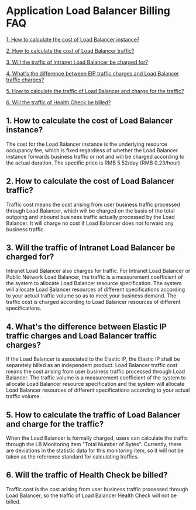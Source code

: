 
# Application Load Balancer Billing FAQ

[1. How to calculate the cost of Load Balancer instance? ](Price-FAQ#user-content-1)

[2. How to calculate the cost of Load Balancer traffic? ](Price-FAQ#user-content-2)

[3. Will the traffic of Intranet Load Balancer be charged for? ](Price-FAQ#user-content-3)

[4. What's the difference between EIP traffic charges and Load Balancer traffic charges? ](Price-FAQ#user-content-4)

[5. How to calculate the traffic of Load Balancer and charge for the traffic? ](Price-FAQ#user-content-5)

[6. Will the traffic of Health Check be billed? ](Price-FAQ#user-content-6)

## 1. How to calculate the cost of Load Balancer instance?
<div id="user-content-1"></div>

The cost for the Load Balancer instance is the underlying resource occupancy fee, which is fixed regardless of whether the Load Balancer instance forwards business traffic or not and will be charged according to the actual duration. The specific price is RMB 5.52/day (RMB 0.23/hour)

## 2. How to calculate the cost of Load Balancer traffic?
<div id="user-content-2"></div>

Traffic cost means the cost arising from user business traffic processed through Load Balancer, which will be charged on the basis of the total outgoing and inbound business traffic actually processed by the Load Balancer. It will charge no cost if Load Balancer does not forward any business traffic.

## 3. Will the traffic of Intranet Load Balancer be charged for?
<div id="user-content-3"></div>

Intranet Load Balancer also charges for traffic. For Intranet Load Balancer or Public Network Load Balancer, the traffic is a measurement coefficient of the system to allocate Load Balancer resource specification. The system will allocate Load Balancer resources of different specifications according to your actual traffic volume so as to meet your business demand. The traffic cost is charged according to Load Balancer resources of different specifications.

## 4. What's the difference between Elastic IP traffic charges and Load Balancer traffic charges?
<div id="user-content-4"></div>

If the Load Balancer is associated to the Elastic IP, the Elastic IP shall be separately billed as an independent product. Load Balancer traffic cost means the cost arising from user business traffic processed through Load Balancer. The traffic volume is a measurement coefficient of the system to allocate Load Balancer resource specification and the system will allocate Load Balancer resources of different specifications according to your actual traffic volume.

## 5. How to calculate the traffic of Load Balancer and charge for the traffic?
<div id="user-content-5"></div>

When the Load Balancer is formally charged, users can calculate the traffic through the LB Monitoring item "Total Number of Bytes". Currently, there are deviations in the statistic data for this monitoring item, so it will not be taken as the reference standard for calculating traffics.

## 6. Will the traffic of Health Check be billed?
<div id="user-content-6"></div>

Traffic cost is the cost arising from user business traffic processed through Load Balancer, so the traffic of Load Balancer Health Check will not be billed.

